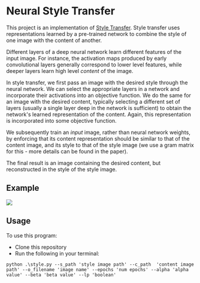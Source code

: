 # Neural Style Transfer 

This project is an implementation of [Style Transfer](https://arxiv.org/abs/1508.06576). Style transfer uses representations learned by a pre-trained network to combine the style of one image with the content of another. 

Different layers of a deep neural network learn different features of the input image. For instance, the activation maps produced by early convolutional layers generally correspond to lower level features, while deeper layers learn high level <i>content</i> of the image.

In style transfer, we first pass an image with the desired style through the neural network. We can select the appropriate layers in a network and incorporate their activations into an objective function. We do the same for an image with the desired content, typically selecting a different set of layers (usually a single layer deep in the network is sufficient) to obtain the network's learned representation of the content. Again, this representation is incorporated into some objective function.

We subsequently train an <i>input</i> image, rather than neural network weights, by enforcing that its content representation should be similar to that of the content image, and its style to that of the style image (we use a gram matrix for this - more details can be found in the paper). 

The final result is an image containing the desired content, but reconstructed in the style of the style image.

## Example 
![](https://github.com/ZakariaPZ/Style-Transfer/blob/main/CN.gif)

## Usage
To use this program:
- Clone this repository 
- Run the following in your terminal:

```
python .\style.py --s_path 'style image path' --c_path  'content image path' --o_filename 'image name' --epochs 'num epochs' --alpha 'alpha value' --beta 'beta value' --lp 'boolean'
```

